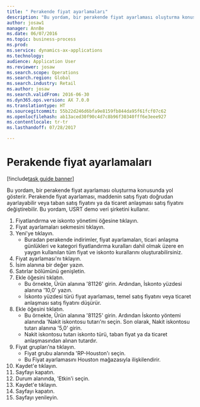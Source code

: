 ```yaml
--- 
title: " Perakende fiyat ayarlamaları"
description: "Bu yordam, bir perakende fiyat ayarlaması oluşturma konusunda yol gösterir."
author: josaw1
manager: AnnBe
ms.date: 06/07/2016
ms.topic: business-process
ms.prod: 
ms.service: dynamics-ax-applications
ms.technology: 
audience: Application User
ms.reviewer: josaw
ms.search.scope: Operations
ms.search.region: Global
ms.search.industry: Retail
ms.author: josaw
ms.search.validFrom: 2016-06-30
ms.dyn365.ops.version: AX 7.0.0
ms.translationtype: HT
ms.sourcegitcommit: 55b22d246d6bfa9e8159fb844da95f61fcf07c62
ms.openlocfilehash: ab13aced30f90c4d7c8b96f30340fff6e3eee927
ms.contentlocale: tr-tr
ms.lasthandoff: 07/28/2017

---
```

# <a name="retail-price-adjustments"></a> Perakende fiyat ayarlamaları

[!include[task guide banner](../includes/task-guide-banner.md)]

Bu yordam, bir perakende fiyat ayarlaması oluşturma konusunda yol gösterir. Perakende fiyat ayarlaması, maddenin satış fiyatı doğrudan ayarlayabilir veya taban satış fiyatını ya da ticaret anlaşması satış fiyatını değiştirebilir. Bu yordam, USRT demo veri şirketini kullanır.

1. Fiyatlandırma ve iskonto yönetimi öğesine tıklayın.
2. Fiyat ayarlamaları sekmesini tıklayın.
3. Yeni'ye tıklayın.
    * Buradan perakende indirimler, fiyat ayarlamaları, ticari anlaşma günlükleri ve kategori fiyatlandırma kuralları dahil olmak üzere en yaygın kullanılan tüm fiyat ve iskonto kurallarını oluşturabilirsiniz.  
4. Fiyat ayarlaması'nı tıklayın.
5. İsim alanına bir değer yazın.
6. Satırlar bölümünü genişletin.
7. Ekle öğesini tıklatın.
    * Bu örnekte, Ürün alanına '81126' girin.    Ardından, İskonto yüzdesi alanına '10,0' yazın.  
    * İskonto yüzdesi türü fiyat ayarlaması, temel satış fiyatını veya ticaret anlaşması satış fiyatını düşürür.  
8. Ekle öğesini tıklatın.
    * Bu örnekte, Ürün alanına '81125' girin.    Ardından İskonto yöntemi alanında 'Nakit iskontosu tutarı'nı seçin.    Son olarak, Nakit iskontosu tutarı alanına '5,0' girin.  
    * Nakit iskontosu tutarı iskonto türü, taban fiyat ya da ticaret anlaşmasından alınan tutardır.  
9. Fiyat grupları'na tıklayın.
    * Fiyat grubu alanında 'RP-Houston'ı seçin.  
    * Bu Fiyat ayarlamasını Houston mağazasıyla ilişkilendirir.  
10. Kaydet'e tıklayın.
11. Sayfayı kapatın.
12. Durum alanında, 'Etkin'i seçin.
13. Kaydet'e tıklayın.
14. Sayfayı kapatın.
15. Sayfayı yenileyin.


